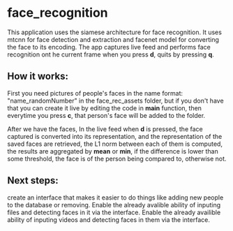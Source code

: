 # face_recognition
This application uses the siamese architecture for face recognition.
It uses mtcnn for face detection and extraction and facenet model for converting the face to its encoding.
The app captures live feed and performs face recognition ont he current frame when you press **d**, quits by pressing **q**.

## How it works:
First you need pictures of people's faces in the name format: "name_randomNumber" in the face_rec_assets folder,
but if you don't have that you can create it live by editing the code in **main** function, then everytime you press **c**, that person's face will be added to the folder.

After we have the faces, In the live feed when **d** is pressed, the face captured is converted into its representation, and the representation of the saved faces are retrieved,
the L1 norm between each of them is computed, the results are aggregated by **mean** or **min**, if the difference is lower than some threshold, the face is of the person being compared to, otherwise not.

## Next steps:
create an interface that makes it easier to do things like adding new people to the database or removing.
Enable the already avalible ability of inputing files and detecting faces in it via the interface.
Enable the already availible ability of inputing videos and detecting faces in them via the interface.
